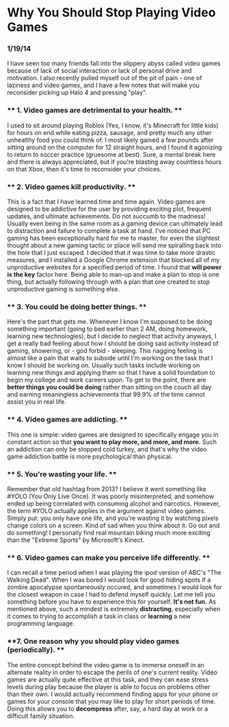 # Why You Should Stop Playing Video Games #
### 1/19/14 ####

I have seen too many friends fall into the slippery abyss called video games because of lack of social interaction or lack of personal drive and motivation. I also recently pulled myself out of the pit of pain - one of laziness and video games, and I have a few notes that will make you reconsider picking up Halo 4 and pressing "play".

### ** 1. Video games are detrimental to your health. ** ###

I used to sit around playing Roblox (Yes, I know, it's Minecraft for little kids) for hours on end while eating pizza, sausage, and pretty much any other unhealthy food you could think of. I most likely gained a few pounds after sitting around on the computer for 12 straight hours, and I found it agonizing to return to soccer practice (gruesome at best). Sure, a mental break here and there is always appreciated, but if you're blasting away countless hours on that Xbox, then it's time to reconsider your choices.

### ** 2. Video games kill productivity. ** ###

This is a fact that I have learned time and time again. Video games are designed to be addictive for the user by providing exciting plot, frequent updates, and ultimate achievements. Do not succumb to the madness! Usually even being in the same room as a gaming device can ultimately lead to distraction and failure to complete a task at hand. I've noticed that PC gaming has been exceptionally hard for me to master, for even the slightest thought about a new gaming tactic or place will send me spiralling back into the hole that I just escaped. I decided that it was time to take more drastic measures, and I installed a Google Chrome extension that blocked all of my unproductive websites for a specified period of time. I found that **will power is the key** factor here. Being able to man-up and make a plan to stop is one thing, but actually following through with a plan that one created to stop unproductive gaming is something else.

### ** 3. You could be doing better things. ** ###

Here's the part that gets me. Whenever I know I'm supposed to be doing something important (going to bed earlier than 2 AM, doing homework, learning new technologies), but I decide to neglect that activity anyways, I get a really bad feeling about how I should be doing said activity instead of gaming, showering, or - god forbid - sleeping. This nagging feeling is almost like a pain that waits to subside until I'm working on the task that I know I should be working on. Usually such tasks include working on learning new things and applying them so that I have a solid foundation to begin my college and work careers upon. To get to the point, there are **better things you could be doing** rather than sitting on the couch all day and earning meaningless achievements that 99.9% of the time cannot assist you in real life.

### ** 4. Video games are addicting. ** ###

This one is simple: video games are designed to specifically engage you in constant action so that **you want to play more, and more, and more.** Such an addiction can only be stopped cold turkey, and that's why the video game addiction battle is more psychological than physical.

### ** 5. You're wasting your life. ** ###

Remember that old hashtag from 2013? I believe it went something like #YOLO (You Only Live Once). It was poorly misinterpreted, and somehow ended up being correlated with consuming alcohol and narcotics. However, the term #YOLO actually applies in the argument against video games. Simply put: you only have one life, and you're wasting it by watching pixels change colors on a screen. Kind of sad when you think about it. Go out and do something! I personally find real mountain biking much more exciting than the "Extreme Sports" by Microsoft's Kinect.

### ** 6. Video games can make you perceive life differently. ** ###

I can recall a time period when I was playing the ipod version of ABC's "The Walking Dead". When I was bored I would look for good hiding spots if a zombie apocalypse spontaneously occured, and sometimes I would look for the closest weapon in case I had to defend myself quickly. Let me tell you something before you have to experience this for yourself. **It's not fun.** As mentioned above, such a mindest is extremely **distracting**, especially when it comes to trying to accomplish a task in class or **learning** a new programming language.

### **7. One reason why you should play video games (periodically). ** ###

The entire concept behind the video game is to immerse oneself in an alternate reality in order to escape the perils of one's current reality. Video games are actually quite effective at this task, and they can ease stress levels during play because the player is able to focus on problems other than their own. I would actually recommend finding apps for your phone or games for your console that you may like to play for short periods of time. Doing this allows you to **decompress** after, say, a hard day at work or a difficult family situation.